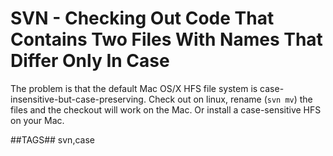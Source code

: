 # SVN - Checking Out Code That Contains Two Files With Names That Differ Only In Case

The problem is that the default Mac OS/X HFS file system is
case-insensitive-but-case-preserving.
Check out on linux, rename (`svn mv`) the files and the checkout will work on the Mac.
Or install a case-sensitive HFS on your Mac.

##TAGS##
svn,case